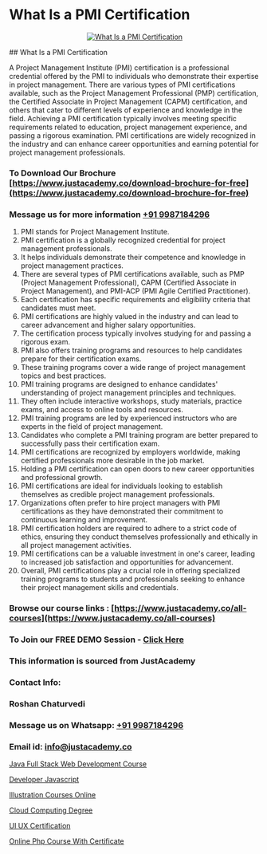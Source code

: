 # What Is a PMI Certification

<p align="center">
  <a href="https://justacademy.co/course-detail/pmp-certification-training">
    <img src="https://justacademy.co/storage2/course_image/1709713463_course_image.webp" alt="What Is a PMI Certification">
  </a>
</p>
## What Is a PMI Certification

A Project Management Institute (PMI) certification is a professional credential offered by the PMI to individuals who demonstrate their expertise in project management. There are various types of PMI certifications available, such as the Project Management Professional (PMP) certification, the Certified Associate in Project Management (CAPM) certification, and others that cater to different levels of experience and knowledge in the field. Achieving a PMI certification typically involves meeting specific requirements related to education, project management experience, and passing a rigorous examination. PMI certifications are widely recognized in the industry and can enhance career opportunities and earning potential for project management professionals.
### To Download Our Brochure [https://www.justacademy.co/download-brochure-for-free](https://www.justacademy.co/download-brochure-for-free)
### Message us for more information [+91 9987184296](https://api.whatsapp.com/send?phone=919987184296)
1) PMI stands for Project Management Institute.
2) PMI certification is a globally recognized credential for project management professionals.
3) It helps individuals demonstrate their competence and knowledge in project management practices.
4) There are several types of PMI certifications available, such as PMP (Project Management Professional), CAPM (Certified Associate in Project Management), and PMI-ACP (PMI Agile Certified Practitioner).
5) Each certification has specific requirements and eligibility criteria that candidates must meet.
6) PMI certifications are highly valued in the industry and can lead to career advancement and higher salary opportunities.
7) The certification process typically involves studying for and passing a rigorous exam.
8) PMI also offers training programs and resources to help candidates prepare for their certification exams.
9) These training programs cover a wide range of project management topics and best practices.
10) PMI training programs are designed to enhance candidates' understanding of project management principles and techniques.
11) They often include interactive workshops, study materials, practice exams, and access to online tools and resources.
12) PMI training programs are led by experienced instructors who are experts in the field of project management.
13) Candidates who complete a PMI training program are better prepared to successfully pass their certification exam.
14) PMI certifications are recognized by employers worldwide, making certified professionals more desirable in the job market.
15) Holding a PMI certification can open doors to new career opportunities and professional growth.
16) PMI certifications are ideal for individuals looking to establish themselves as credible project management professionals.
17) Organizations often prefer to hire project managers with PMI certifications as they have demonstrated their commitment to continuous learning and improvement.
18) PMI certification holders are required to adhere to a strict code of ethics, ensuring they conduct themselves professionally and ethically in all project management activities.
19) PMI certifications can be a valuable investment in one's career, leading to increased job satisfaction and opportunities for advancement.
20) Overall, PMI certifications play a crucial role in offering specialized training programs to students and professionals seeking to enhance their project management skills and credentials.

### Browse our course links : [https://www.justacademy.co/all-courses](https://www.justacademy.co/all-courses) 
### To Join our FREE DEMO Session - [Click Here](https://www.justacademy.co/register-for-course-demo)


### This information is sourced from JustAcademy
### Contact Info:
### Roshan Chaturvedi
### Message us on Whatsapp: [+91 9987184296](https://api.whatsapp.com/send?phone=919987184296)
### Email id: [info@justacademy.co](mailto:info@justacademy.co)
                
[Java Full Stack Web Development Course](https://www.linkedin.com/pulse/java-full-stack-web-development-course-justacademy-bay-area-klhdc?trackingId=hPDp6ROaKof3e1NWyUGe1Q%3D%3D&lipi=urn%3Ali%3Apage%3Ad_flagship3_company_admin%3BA%2BceJxOfQEyVvKB2rfxduA%3D%3D)

[Developer Javascript](https://www.linkedin.com/pulse/developer-javascript-software-training-mountain-view-ghpre?trackingId=iybmdSkxK5SNYhCT4kBGeA%3D%3D&lipi=urn%3Ali%3Apage%3Ad_flagship3_company_admin%3BRmRTtwAISLyMmFqcBdL04g%3D%3D)

[Illustration Courses Online](https://medium.com/@abhidnya.1068/illustration-courses-online-aeaa7fff367c)

[Cloud Computing Degree](https://medium.com/@abhidnya.1068/cloud-computing-degree-8e27a857369a)

[UI UX Certification](https://justacademyin.github.io/justacademy/ui-ux-certification)

[Online Php Course With Certificate](https://justacademyin.github.io/justacademy/online-php-course-with-certificate)

